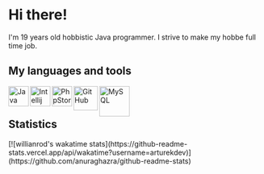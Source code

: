<h1>Hi there!</h1>
<span>I'm 19 years old hobbistic Java programmer. I strive to make my hobbe full time job.</span>
<br>
<h2>My languages and tools</h2>
<img align="left" alt="Java" width="40px" src="https://plumbr.io/app/uploads/2019/06/java.png" />
<img align="left" alt="Intellij IDEA" width="40px" src="https://upload.wikimedia.org/wikipedia/commons/thumb/d/d5/IntelliJ_IDEA_Logo.svg/1024px-IntelliJ_IDEA_Logo.svg.png" />
<img align="left" alt="PhpStorm" width="40px" src="https://www.anysoft.pl/images/items/4634/phpstorm_big.png" />
<img align="left" alt="GitHub" width="48px" src="https://github.githubassets.com/images/modules/logos_page/Octocat.png" />
<img align="left" alt="MySQL" width="60px" src="https://download.logo.wine/logo/MySQL/MySQL-Logo.wine.png" />
<br>
<br>
<h2>Statistics</h2>
[![willianrod's wakatime stats](https://github-readme-stats.vercel.app/api/wakatime?username=arturekdev)](https://github.com/anuraghazra/github-readme-stats)
